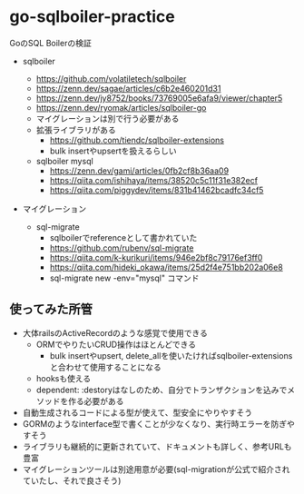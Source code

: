 # go-sqlboiler-practice
GoのSQL Boilerの検証

- sqlboiler
	- https://github.com/volatiletech/sqlboiler
	- https://zenn.dev/sagae/articles/c6b2e460201d31
	- https://zenn.dev/jy8752/books/73769005e6afa9/viewer/chapter5
	- https://zenn.dev/ryomak/articles/sqlboiler-go
	- マイグレーションは別で行う必要がある
	- 拡張ライブラリがある
		- https://github.com/tiendc/sqlboiler-extensions
		- bulk insertやupsertを扱えるらしい
	- sqlboiler mysql
        - https://zenn.dev/gami/articles/0fb2cf8b36aa09
        - https://qiita.com/ishihaya/items/38520c5c11f31e382ecf
        - https://qiita.com/piggydev/items/831b41462bcadfc34cf5

- マイグレーション
	- sql-migrate
		- sqlboilerでreferenceとして書かれていた
		- https://github.com/rubenv/sql-migrate
		- https://qiita.com/k-kurikuri/items/946e2bf8c79176ef3ff0
		- https://qiita.com/hideki_okawa/items/25d2f4e751bb202a06e8
		- sql-migrate new -env="mysql" コマンド

## 使ってみた所管
- 大体railsのActiveRecordのような感覚で使用できる
  - ORMでやりたいCRUD操作はほとんどできる
    - bulk insertやupsert, delete_allを使いたければsqlboiler-extensionsと合わせて使用することになる
  - hooksも使える
  - dependent: :destoryはなしのため、自分でトランザクションを込みでメソッドを作る必要がある
- 自動生成されるコードによる型が使えて、型安全にやりやすそう
- GORMのようなinterface型で書くことが少なくなり、実行時エラーを防ぎやすそう
- ライブラリも継続的に更新されていて、ドキュメントも詳しく、参考URLも豊富
- マイグレーションツールは別途用意が必要(sql-migrationが公式で紹介されていたし、それで良さそう)
